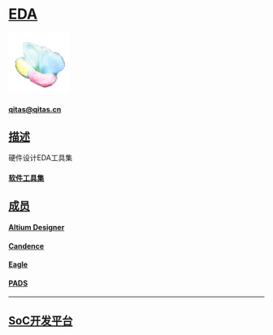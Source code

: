 ﻿# [EDA](https://github.com/sochub/EDA) 

[![sites](SoC/SoC.png)](http://www.qitas.cn) 

####  qitas@qitas.cn

## [描述](https://github.com/sochub/EDA/wiki) 

硬件设计EDA工具集

#### [软件工具集](https://github.com/sochub/toolchain) 

## [成员](https://github.com/sochub/EDA/wiki)  

#### [Altium Designer](https://github.com/mcuyun/AltiumDesigner) 

#### [Candence](https://github.com/mcuyun/Candence) 

#### [Eagle](https://github.com/mcuyun/Eagle) 

#### [PADS](https://github.com/mcuyun/PADS) 

---

##  [SoC开发平台](http://www.qitas.cn)   

